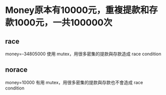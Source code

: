 # Money原本有10000元，重複提款和存款1000元，一共100000次
## race
money=-34805000
使用 mutex，用很多密集的提款與存款造成 race condition
## norace
money=10000
有用 mutex，用很多密集的提款與存款也不會造成 race condition